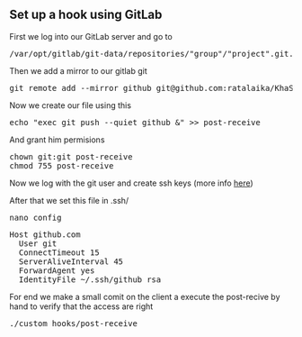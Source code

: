 ## Set up a hook using GitLab

First we log into our GitLab server and go to
<pre lang="bash">
/var/opt/gitlab/git-data/repositories/"group"/"project".git.
</pre>

Then we add a mirror to our gitlab git
<pre lang="bash">
git remote add --mirror github git@github.com:ratalaika/KhaSpiller.git
</pre>

Now we create our file using this
<pre lang="bash">
echo "exec git push --quiet github &" >> post-receive
</pre>

And grant him permisions
<pre lang="bash">
chown git:git post-receive
chmod 755 post-receive
</pre>

Now we log with the git user and create ssh keys (more info [here](https://help.github.com/articles/generating-ssh-keys/))

After that we set this file in .ssh/
<pre lang="bash">
nano config
</pre>

<pre lang="bash">
Host github.com
  User git
  ConnectTimeout 15
  ServerAliveInterval 45
  ForwardAgent yes
  IdentityFile ~/.ssh/github_rsa
</pre>

For end we make a small comit on the client a execute the post-recive by hand to verify that the access are right
<pre lang="bash">
./custom_hooks/post-receive
</pre>